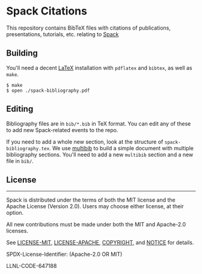 # Spack Citations

This repository contains BibTeX files with citations of publications,
presentations, tutorials, etc. relating to
[Spack](https://github.com/spack/spack)

## Building

You'll need a decent [LaTeX](https://www.latex-project.org/) installation
with `pdflatex` and `bibtex`, as well as `make`.

```
$ make
$ open ./spack-bibliography.pdf
```

## Editing

Bibliography files are in `bib/*.bib` in TeX format.  You can edit any of
these to add new Spack-related events to the repo.

If you need to add a whole new section, look at the structure of
`spack-bibliography.tex`.  We use
[multibib](https://ctan.org/pkg/multibib?lang=en) to build a simple
document with multiple bibliography sections.  You'll need to add a new
`multibib` section and a new file in `bib/`.

## License
----------------

Spack is distributed under the terms of both the MIT license and the
Apache License (Version 2.0). Users may choose either license, at their
option.

All new contributions must be made under both the MIT and Apache-2.0
licenses.

See [LICENSE-MIT](https://github.com/spack/spack-bibliography/blob/master/LICENSE-MIT),
[LICENSE-APACHE](https://github.com/spack/spack-bibliography/blob/master/LICENSE-APACHE),
[COPYRIGHT](https://github.com/spack/spack-bibliography/blob/master/COPYRIGHT), and
[NOTICE](https://github.com/spack/spack-bibliography/blob/master/NOTICE) for details.

SPDX-License-Identifier: (Apache-2.0 OR MIT)

LLNL-CODE-647188
